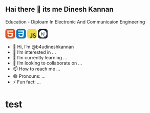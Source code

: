 ## Hai there 👋 its me Dinesh Kannan


Education - Diploam In Electronic And Communicaion Engineering
<div class="courseicon">
  <img width="30px" height="30px" padding="10px" src="chtml.svg"/>   <img width="30px" height="30px" src="ccss.svg"/>  
 <img width="30px" height="30px" src="cjavascript.svg"/>  <img width="30px" height="30px" src="cnext.svg"/> </div>

- 👋 Hi, I’m @b4udineshkannan
- 👀 I’m interested in ...
- 🌱 I’m currently learning ...
- 💞️ I’m looking to collaborate on ...
- 📫 How to reach me ...
- 😄 Pronouns: ...
- ⚡ Fun fact: ...

<!---
b4udineshkannan/b4udineshkannan is a ✨ special ✨ repository because its `README.md` (this file) appears on your GitHub profile.
You can click the Preview link to take a look at your changes.
--->
<h1>test</h1>
